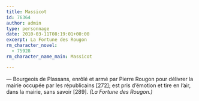 ```yaml
---
title: Massicot
id: 76364
author: admin
type: personnage
date: 2010-03-11T08:19:01+00:00
excerpt: La Fortune des Rougon
rm_character_novel:
  - 75928
rm_character_name_main: Massicot

---
```

— Bourgeois de Plassans, enrôlé et armé par Pierre Rougon pour délivrer la mairie occupée par les républicains [272]; est pris d’émotion et tire en l’air, dans la mairie, sans savoir [289]. _(La Fortune des Rougon.)_